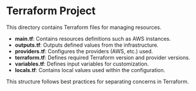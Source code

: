 # Terraform Project

This directory contains Terraform files for managing resources.

- **main.tf**: Contains resources definitions such as AWS instances.
- **outputs.tf**: Outputs defined values from the infrastructure.
- **providers.tf**: Configures the providers (AWS, etc.) used.
- **terraform.tf**: Defines required Terraform version and provider versions.
- **variables.tf**: Defines input variables for customization.
- **locals.tf**: Contains local values used within the configuration.

This structure follows best practices for separating concerns in Terraform.
